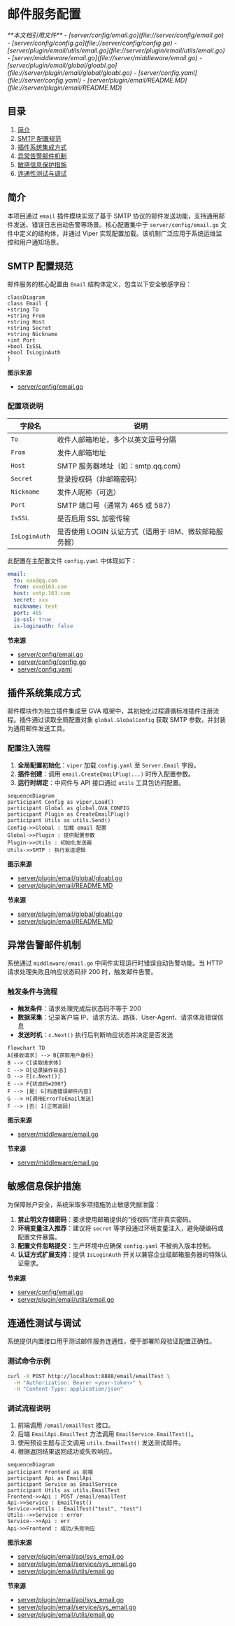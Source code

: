 # 邮件服务配置

<cite>
**本文档引用文件**  
- [server/config/email.go](file://server/config/email.go)
- [server/config/config.go](file://server/config/config.go)
- [server/plugin/email/utils/email.go](file://server/plugin/email/utils/email.go)
- [server/middleware/email.go](file://server/middleware/email.go)
- [server/plugin/email/global/gloabl.go](file://server/plugin/email/global/gloabl.go)
- [server/config.yaml](file://server/config.yaml)
- [server/plugin/email/README.MD](file://server/plugin/email/README.MD)
</cite>

## 目录
1. [简介](#简介)
2. [SMTP 配置规范](#smtp-配置规范)
3. [插件系统集成方式](#插件系统集成方式)
4. [异常告警邮件机制](#异常告警邮件机制)
5. [敏感信息保护措施](#敏感信息保护措施)
6. [连通性测试与调试](#连通性测试与调试)

## 简介
本项目通过 `email` 插件模块实现了基于 SMTP 协议的邮件发送功能，支持通用邮件发送、错误日志自动告警等场景。核心配置集中于 `server/config/email.go` 文件中定义的结构体，并通过 Viper 实现配置加载。该机制广泛应用于系统运维监控和用户通知场景。

## SMTP 配置规范

邮件服务的核心配置由 `Email` 结构体定义，包含以下安全敏感字段：

```mermaid
classDiagram
class Email {
+string To
+string From
+string Host
+string Secret
+string Nickname
+int Port
+bool IsSSL
+bool IsLoginAuth
}
```

**图示来源**
- [server/config/email.go](file://server/config/email.go#L2-L11)

### 配置项说明

| 字段名 | 说明 |
|--------|------|
| `To` | 收件人邮箱地址，多个以英文逗号分隔 |
| `From` | 发件人邮箱地址 |
| `Host` | SMTP 服务器地址（如：smtp.qq.com） |
| `Secret` | 登录授权码（非邮箱密码） |
| `Nickname` | 发件人昵称（可选） |
| `Port` | SMTP 端口号（通常为 465 或 587） |
| `IsSSL` | 是否启用 SSL 加密传输 |
| `IsLoginAuth` | 是否使用 LOGIN 认证方式（适用于 IBM、微软邮箱服务器） |

此配置在主配置文件 `config.yaml` 中体现如下：
```yaml
email:
  to: xxx@qq.com
  from: xxx@163.com
  host: smtp.163.com
  secret: xxx
  nickname: test
  port: 465
  is-ssl: true
  is-loginauth: false
```

**节来源**
- [server/config/email.go](file://server/config/email.go#L2-L11)
- [server/config/config.go](file://server/config/config.go#L9-L10)
- [server/config.yaml](file://server/config.yaml#L177-L185)

## 插件系统集成方式

邮件模块作为独立插件集成至 GVA 框架中，其初始化过程遵循标准插件注册流程。插件通过读取全局配置对象 `global.GlobalConfig` 获取 SMTP 参数，并封装为通用邮件发送工具。

### 配置注入流程

1. **全局配置初始化**：`viper` 加载 `config.yaml` 至 `Server.Email` 字段。
2. **插件创建**：调用 `email.CreateEmailPlug(...)` 时传入配置参数。
3. **运行时绑定**：中间件与 API 接口通过 `utils` 工具包访问配置。

```mermaid
sequenceDiagram
participant Config as viper.Load()
participant Global as global.GVA_CONFIG
participant Plugin as CreateEmailPlug()
participant Utils as utils.Send()
Config->>Global : 加载 email 配置
Global->>Plugin : 提供配置参数
Plugin->>Utils : 初始化发送器
Utils->>SMTP : 执行发送逻辑
```

**图示来源**
- [server/plugin/email/global/gloabl.go](file://server/plugin/email/global/gloabl.go#L2-L4)
- [server/plugin/email/README.MD](file://server/plugin/email/README.MD#L1-L55)

**节来源**
- [server/plugin/email/global/gloabl.go](file://server/plugin/email/global/gloabl.go#L2-L4)
- [server/plugin/email/README.MD](file://server/plugin/email/README.MD#L1-L55)

## 异常告警邮件机制

系统通过 `middleware/email.go` 中间件实现运行时错误自动告警功能。当 HTTP 请求处理失败且响应状态码非 200 时，触发邮件告警。

### 触发条件与流程

- **触发条件**：请求处理完成后状态码不等于 200
- **数据采集**：记录客户端 IP、请求方法、路径、User-Agent、请求体及错误信息
- **发送时机**：`c.Next()` 执行后判断响应状态并决定是否发送

```mermaid
flowchart TD
A[接收请求] --> B{获取用户身份}
B --> C[读取请求体]
C --> D[记录操作日志]
D --> E[c.Next()]
E --> F{状态码≠200?}
F --> |是| G[构造错误邮件内容]
G --> H[调用ErrorToEmail发送]
F --> |否| I[正常返回]
```

**图示来源**
- [server/middleware/email.go](file://server/middleware/email.go#L17-L57)

**节来源**
- [server/middleware/email.go](file://server/middleware/email.go#L17-L57)

## 敏感信息保护措施

为保障账户安全，系统采取多项措施防止敏感凭据泄露：

1. **禁止明文存储密码**：要求使用邮箱提供的“授权码”而非真实密码。
2. **环境变量注入推荐**：建议将 `secret` 等字段通过环境变量注入，避免硬编码或配置文件暴露。
3. **配置文件忽略提交**：生产环境中应确保 `config.yaml` 不被纳入版本控制。
4. **认证方式扩展支持**：提供 `IsLoginAuth` 开关以兼容企业级邮箱服务器的特殊认证需求。

**节来源**
- [server/config/email.go](file://server/config/email.go#L2-L11)
- [server/plugin/email/utils/email.go](file://server/plugin/email/utils/email.go#L55-L87)

## 连通性测试与调试

系统提供内置接口用于测试邮件服务连通性，便于部署阶段验证配置正确性。

### 测试命令示例

```bash
curl -X POST http://localhost:8888/email/emailTest \
  -H "Authorization: Bearer <your-token>" \
  -H "Content-Type: application/json"
```

### 调试流程说明

1. 前端调用 `/email/emailTest` 接口。
2. 后端 `EmailApi.EmailTest` 方法调用 `EmailService.EmailTest()`。
3. 使用预设主题与正文调用 `utils.EmailTest()` 发送测试邮件。
4. 根据返回结果返回成功或失败响应。

```mermaid
sequenceDiagram
participant Frontend as 前端
participant Api as EmailApi
participant Service as EmailService
participant Utils as utils.EmailTest
Frontend->>Api : POST /email/emailTest
Api->>Service : EmailTest()
Service->>Utils : EmailTest("test", "test")
Utils-->>Service : error
Service-->>Api : err
Api->>Frontend : 成功/失败响应
```

**图示来源**
- [server/plugin/email/api/sys_email.go](file://server/plugin/email/api/sys_email.go#L20-L28)
- [server/plugin/email/service/sys_email.go](file://server/plugin/email/service/sys_email.go#L13-L18)
- [server/plugin/email/utils/email.go](file://server/plugin/email/utils/email.go#L44-L47)

**节来源**
- [server/plugin/email/api/sys_email.go](file://server/plugin/email/api/sys_email.go#L20-L28)
- [server/plugin/email/service/sys_email.go](file://server/plugin/email/service/sys_email.go#L13-L18)
- [server/plugin/email/utils/email.go](file://server/plugin/email/utils/email.go#L44-L47)